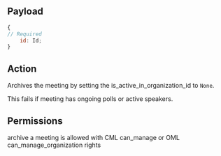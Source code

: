 ## Payload
```js
{
// Required
    id: Id;
}
```

## Action
Archives the meeting by setting the is_active_in_organization_id to `None`.

This fails if meeting has ongoing polls or active speakers.

## Permissions
archive a meeting is allowed with CML can_manage or OML can_manage_organization rights
